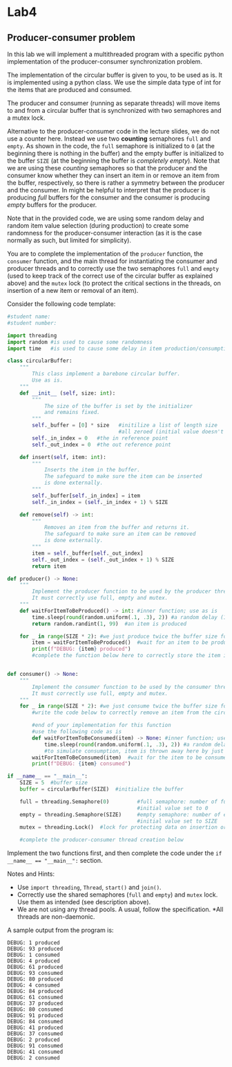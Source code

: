 # Lab4

## Producer-consumer problem 

In this lab we will implement a multithreaded program with a specific python implementation of the producer-consumer synchronization problem. 

The implementation of the circular buffer is given to you, to be used as is. It is implemented using a python class. We use the simple data type of int for the items that are produced and consumed.

The producer and consumer (running as separate threads) will move items to and from a circular buffer that is synchronized with two semaphores and a mutex lock. 

Alternative to the producer-consumer code in the lecture slides, we do not use a counter here. Instead we use two **counting** semaphores `full` and `empty`. As shown in the code, the `full` semaphore is initialized to `0` (at the beginning there is nothing in the buffer) and the empty buffer is initialized to the buffer `SIZE` (at the beginning the buffer is _completely empty_). Note that we are using these _counting_ semaphores so that the producer and the consumer know whether they can insert an item in or remove an item from the buffer, respectively, so there is rather a symmetry between the producer and the consumer. In might be helpful to interpret that the producer is producing _full_ buffers for the consumer and the consumer is producing _empty_ buffers for the producer. 

Note that in the provided code, we are using some random delay and random item value selection (during production) to create some randomness for the producer-consumer interaction (as it is the case normally as such, but limited for simplicity).

You are to complete the implementation of the `producer` function, the `consumer` function, and the main thread for instantiating the consumer and producer threads and to correctly use the two semaphores `full` and `empty` (used to keep track of the correct use of the circular buffer as explained above) and the `mutex` lock (to protect the critical sections in the threads, on insertion of a new item or removal of an item).  

Consider the following code template:

```python
#student name:
#student number:

import threading
import random #is used to cause some randomness 
import time   #is used to cause some delay in item production/consumption

class circularBuffer: 
    """ 
        This class implement a barebone circular buffer.
        Use as is.
    """
    def __init__ (self, size: int):
        """ 
            The size of the buffer is set by the initializer 
            and remains fixed.
        """
        self._buffer = [0] * size   #initilize a list of length size
                                    #all zeroed (initial value doesn't matter)
        self._in_index = 0   #the in reference point
        self._out_index = 0  #the out reference point

    def insert(self, item: int):
        """ 
            Inserts the item in the buffer.
            The safeguard to make sure the item can be inserted
            is done externally.
        """
        self._buffer[self._in_index] = item
        self._in_index = (self._in_index + 1) % SIZE

    def remove(self) -> int:
        """ 
            Removes an item from the buffer and returns it.
            The safeguard to make sure an item can be removed
            is done externally.
        """
        item = self._buffer[self._out_index]
        self._out_index = (self._out_index + 1) % SIZE
        return item

def producer() -> None:
    """
        Implement the producer function to be used by the producer thread.
        It must correctly use full, empty and mutex.
    """
    def waitForItemToBeProduced() -> int: #inner function; use as is
        time.sleep(round(random.uniform(.1, .3), 2)) #a random delay (100 to 300 ms)
        return random.randint(1, 99)  #an item is produced

    for _ in range(SIZE * 2): #we just produce twice the buffer size for testing
        item = waitForItemToBeProduced()  #wait for an item to be produced
        print(f"DEBUG: {item} produced")
        #complete the function below here to correctly store the item in the circular buffer


def consumer() -> None:
    """
        Implement the consumer function to be used by the consumer thread.
        It must correctly use full, empty and mutex.
    """
    for _ in range(SIZE * 2): #we just consume twice the buffer size for testing
        #write the code below to correctly remove an item from the circular buffer

        #end of your implementation for this function
        #use the following code as is
        def waitForItemToBeConsumed(item) -> None: #inner function; use as is
            time.sleep(round(random.uniform(.1, .3), 2)) #a random delay (100 to 300 ms)
            #to simulate consumption, item is thrown away here by just ignoring it
        waitForItemToBeConsumed(item)  #wait for the item to be consumed
        print(f"DEBUG: {item} consumed")

if __name__ == "__main__":
    SIZE = 5  #buffer size
    buffer = circularBuffer(SIZE)  #initialize the buffer

    full = threading.Semaphore(0)         #full semaphore: number of full buffers
                                          #initial value set to 0
    empty = threading.Semaphore(SIZE)     #empty semaphore: number of empty buffers
                                          #initial value set to SIZE
    mutex = threading.Lock()  #lock for protecting data on insertion or removal

    #complete the producer-consumer thread creation below
```
 

Implement the two functions first, and then complete the code under the `if __name__ == "__main__":` section. 

Notes and Hints:
* Use `import threading`, `Thread`, `start()` and `join()`.
* Correctly use the shared semaphores (`full` and `empty`) and `mutex` lock. Use them as intended (see description above).
* We are not using any thread pools. A usual, follow the specification. 
*All threads are non-daemonic. 

A sample output from the program is:
```
DEBUG: 1 produced
DEBUG: 93 produced
DEBUG: 1 consumed
DEBUG: 4 produced
DEBUG: 61 produced
DEBUG: 93 consumed
DEBUG: 80 produced
DEBUG: 4 consumed
DEBUG: 84 produced
DEBUG: 61 consumed
DEBUG: 37 produced
DEBUG: 80 consumed
DEBUG: 91 produced
DEBUG: 84 consumed
DEBUG: 41 produced
DEBUG: 37 consumed
DEBUG: 2 produced
DEBUG: 91 consumed
DEBUG: 41 consumed
DEBUG: 2 consumed
```